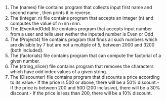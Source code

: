 1) The (names) file contains program that collects input first name and second name , then prints it in reverse.
2) The (integer_n) file contains program that accepts an integer (n) and computes the value of n+nn+nnn.
3) The (EvenAndOdd) file contains program that accepts input number from a user and tells user wether the inputed number is Even or Odd
4) The (Project4) file contains program that finds all such numbers which are divisible by 7 but are not a multiple of 5, between 2000 and 3200 (both included).
5) The (factorials) file contains program that can compute the factorial of a given number.
6) The (string_slicer) file contains program that removes the characters which have odd index values of a given string. 
7) The (Discounter) file contains program that discounts a price according to its value.- If the price is 500 or above, there will be a 50% discount.- If the price is between 200 and 500 (200 inclusive), there will be a 30% discount.- If the price is less than 200, there will be a 10% discount.
